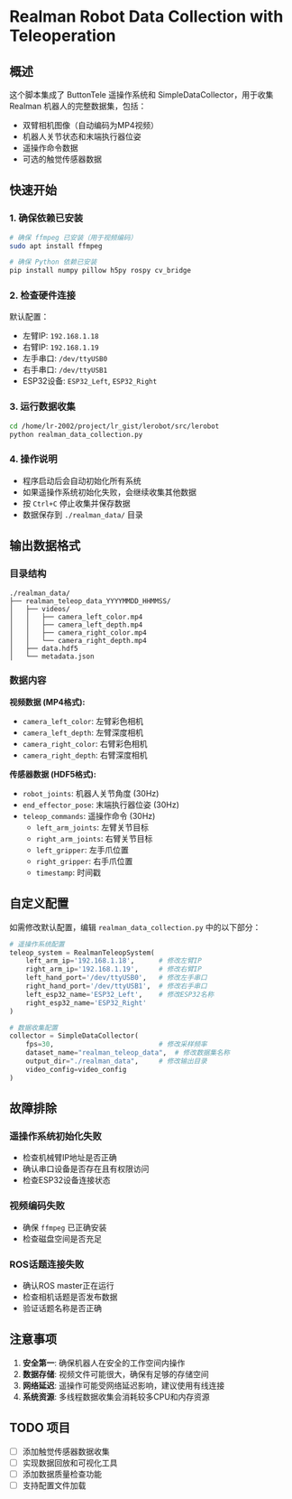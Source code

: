 # Realman Robot Data Collection with Teleoperation

## 概述

这个脚本集成了 ButtonTele 遥操作系统和 SimpleDataCollector，用于收集 Realman 机器人的完整数据集，包括：
- 双臂相机图像（自动编码为MP4视频）
- 机器人关节状态和末端执行器位姿
- 遥操作命令数据
- 可选的触觉传感器数据

## 快速开始

### 1. 确保依赖已安装

```bash
# 确保 ffmpeg 已安装（用于视频编码）
sudo apt install ffmpeg

# 确保 Python 依赖已安装
pip install numpy pillow h5py rospy cv_bridge
```

### 2. 检查硬件连接

默认配置：
- 左臂IP: `192.168.1.18`
- 右臂IP: `192.168.1.19`  
- 左手串口: `/dev/ttyUSB0`
- 右手串口: `/dev/ttyUSB1`
- ESP32设备: `ESP32_Left`, `ESP32_Right`

### 3. 运行数据收集

```bash
cd /home/lr-2002/project/lr_gist/lerobot/src/lerobot
python realman_data_collection.py
```

### 4. 操作说明

- 程序启动后会自动初始化所有系统
- 如果遥操作系统初始化失败，会继续收集其他数据
- 按 `Ctrl+C` 停止收集并保存数据
- 数据保存到 `./realman_data/` 目录

## 输出数据格式

### 目录结构
```
./realman_data/
├── realman_teleop_data_YYYYMMDD_HHMMSS/
│   ├── videos/
│   │   ├── camera_left_color.mp4
│   │   ├── camera_left_depth.mp4
│   │   ├── camera_right_color.mp4
│   │   └── camera_right_depth.mp4
│   ├── data.hdf5
│   └── metadata.json
```

### 数据内容

**视频数据 (MP4格式):**
- `camera_left_color`: 左臂彩色相机
- `camera_left_depth`: 左臂深度相机  
- `camera_right_color`: 右臂彩色相机
- `camera_right_depth`: 右臂深度相机

**传感器数据 (HDF5格式):**
- `robot_joints`: 机器人关节角度 (30Hz)
- `end_effector_pose`: 末端执行器位姿 (30Hz)
- `teleop_commands`: 遥操作命令 (30Hz)
  - `left_arm_joints`: 左臂关节目标
  - `right_arm_joints`: 右臂关节目标
  - `left_gripper`: 左手爪位置
  - `right_gripper`: 右手爪位置
  - `timestamp`: 时间戳

## 自定义配置

如需修改默认配置，编辑 `realman_data_collection.py` 中的以下部分：

```python
# 遥操作系统配置
teleop_system = RealmanTeleopSystem(
    left_arm_ip='192.168.1.18',      # 修改左臂IP
    right_arm_ip='192.168.1.19',     # 修改右臂IP
    left_hand_port='/dev/ttyUSB0',   # 修改左手串口
    right_hand_port='/dev/ttyUSB1',  # 修改右手串口
    left_esp32_name='ESP32_Left',    # 修改ESP32名称
    right_esp32_name='ESP32_Right'
)

# 数据收集配置
collector = SimpleDataCollector(
    fps=30,                          # 修改采样频率
    dataset_name="realman_teleop_data",  # 修改数据集名称
    output_dir="./realman_data",     # 修改输出目录
    video_config=video_config
)
```

## 故障排除

### 遥操作系统初始化失败
- 检查机械臂IP地址是否正确
- 确认串口设备是否存在且有权限访问
- 检查ESP32设备连接状态

### 视频编码失败
- 确保 `ffmpeg` 已正确安装
- 检查磁盘空间是否充足

### ROS话题连接失败
- 确认ROS master正在运行
- 检查相机话题是否发布数据
- 验证话题名称是否正确

## 注意事项

1. **安全第一**: 确保机器人在安全的工作空间内操作
2. **数据存储**: 视频文件可能很大，确保有足够的存储空间
3. **网络延迟**: 遥操作可能受网络延迟影响，建议使用有线连接
4. **系统资源**: 多线程数据收集会消耗较多CPU和内存资源

## TODO 项目

- [ ] 添加触觉传感器数据收集
- [ ] 实现数据回放和可视化工具
- [ ] 添加数据质量检查功能
- [ ] 支持配置文件加载
